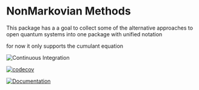 # NonMarkovian Methods

This package has a a goal to collect some of the alternative approaches to open quantum systems into one package with unified notation

for now it only supports the cumulant equation

![Continuous Integration](https://github.com/mcditoos/NonMarkovianMethods/actions/workflows/continous_integration.yml/badge.svg)

[![codecov](https://codecov.io/github/gsuarezr/NonMarkovianMethods/graph/badge.svg?token=80B4ABOUYR)](https://codecov.io/github/gsuarezr/NonMarkovianMethods)

[![Documentation](https://github.com/gsuarezr/NonMarkovianMethods/actions/workflows/documentation.yml/badge.svg)](https://github.com/gsuarezr/NonMarkovianMethods/actions/workflows/documentation.yml)

